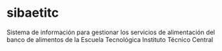 # sibaetitc
 Sistema de información para gestionar los servicios de alimentación del banco de alimentos de la Escuela Tecnológica Instituto Técnico Central
